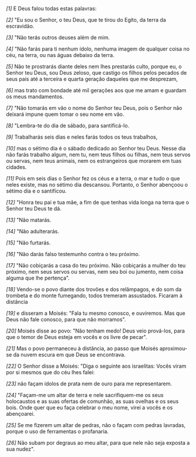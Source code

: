 *[1]* E Deus falou todas estas palavras:

*[2]* "Eu sou o Senhor, o teu Deus, que te tirou do Egito, da terra da escravidão.

*[3]* "Não terás outros deuses além de mim.

*[4]* "Não farás para ti nenhum ídolo, nenhuma imagem de qualquer coisa no céu, na terra, ou nas águas debaixo da terra.

*[5]* Não te prostrarás diante deles nem lhes prestarás culto, porque eu, o Senhor teu Deus, sou Deus zeloso, que castigo os filhos pelos pecados de seus pais até a terceira e quarta geração daqueles que me desprezam,

*[6]* mas trato com bondade até mil gerações aos que me amam e guardam os meus mandamentos.

*[7]* "Não tomarás em vão o nome do Senhor teu Deus, pois o Senhor não deixará impune quem tomar o seu nome em vão.

*[8]* "Lembra-te do dia de sábado, para santificá-lo.

*[9]* Trabalharás seis dias e neles farás todos os teus trabalhos,

*[10]* mas o sétimo dia é o sábado dedicado ao Senhor teu Deus. Nesse dia não farás trabalho algum, nem tu, nem teus filhos ou filhas, nem teus servos ou servas, nem teus animais, nem os estrangeiros que morarem em tuas cidades.

*[11]* Pois em seis dias o Senhor fez os céus e a terra, o mar e tudo o que neles existe, mas no sétimo dia descansou. Portanto, o Senhor abençoou o sétimo dia e o santificou.

*[12]* "Honra teu pai e tua mãe, a fim de que tenhas vida longa na terra que o Senhor teu Deus te dá.

*[13]* "Não matarás.

*[14]* "Não adulterarás.

*[15]* "Não furtarás.

*[16]* "Não darás falso testemunho contra o teu próximo.

*[17]* "Não cobiçarás a casa do teu próximo. Não cobiçarás a mulher do teu próximo, nem seus servos ou servas, nem seu boi ou jumento, nem coisa alguma que lhe pertença".

*[18]* Vendo-se o povo diante dos trovões e dos relâmpagos, e do som da trombeta e do monte fumegando, todos tremeram assustados. Ficaram à distância

*[19]* e disseram a Moisés: "Fala tu mesmo conosco, e ouviremos. Mas que Deus não fale conosco, para que não morramos".

*[20]* Moisés disse ao povo: "Não tenham medo! Deus veio prová-los, para que o temor de Deus esteja em vocês e os livre de pecar".

*[21]* Mas o povo permaneceu à distância, ao passo que Moisés aproximou-se da nuvem escura em que Deus se encontrava.

*[22]* O Senhor disse a Moisés: "Diga o seguinte aos israelitas: Vocês viram por si mesmos que do céu lhes falei:

*[23]* não façam ídolos de prata nem de ouro para me representarem.

*[24]* "Façam-me um altar de terra e nele sacrifiquem-me os seus holocaustos e as suas ofertas de comunhão, as suas ovelhas e os seus bois. Onde quer que eu faça celebrar o meu nome, virei a vocês e os abençoarei.

*[25]* Se me fizerem um altar de pedras, não o façam com pedras lavradas, porque o uso de ferramentas o profanaria.

*[26]* Não subam por degraus ao meu altar, para que nele não seja exposta a sua nudez".

